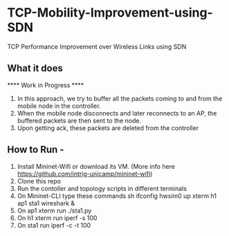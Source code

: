 # TCP-Mobility-Improvement-using-SDN
TCP Performance Improvement over Wireless Links using SDN

## What it does

**** Work in Progress ****

1. In this approach, we try to buffer all the packets coming to and from the mobile node in the controller.
2. When the mobile node disconnects and later reconnects to an AP, the buffered packets are then sent to the node.
3. Upon getting ack, these packets are deleted from the controller

## How to Run -

1. Install Mininet-Wifi or download its VM. (More info here https://github.com/intrig-unicamp/mininet-wifi)
2. Clone this repo
3. Run the contoller and topology scripts in different terminals
4. On Mininet-CLI type these commands 
   sh ifconfig hwsim0 up
   xterm h1 ap1 sta1
   wireshark &
5. On ap1 xterm run ./sta1.py
6. On h1 xterm run iperf -s 100
7. On sta1 run iperf -c -t 100
